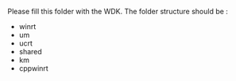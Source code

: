 Please fill this folder with the WDK.
The folder structure should be :

* winrt
* um
* ucrt
* shared
* km
* cppwinrt
